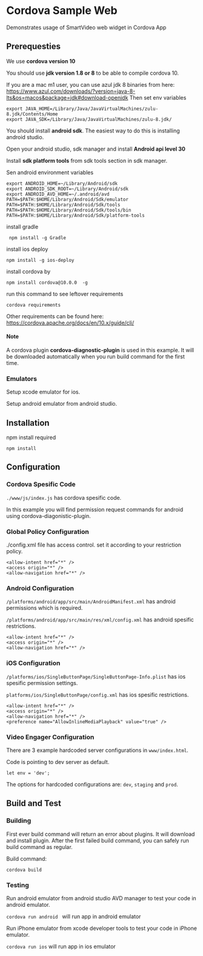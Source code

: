# Cordova Sample Web
Demonstrates usage of SmartVideo web widget in Cordova App

## Prerequesties

We use **cordova version 10**

You should use **jdk version 1.8 or 8** to be able to compile cordova 10.

If you are a mac m1 user, you can use azul jdk 8 binaries from here: https://www.azul.com/downloads/?version=java-8-lts&os=macos&package=jdk#download-openjdk
Then set env variables
```
export JAVA_HOME=/Library/Java/JavaVirtualMachines/zulu-8.jdk/Contents/Home
export JAVA_SDK=/Library/Java/JavaVirtualMachines/zulu-8.jdk/
```

You should install **android sdk**. The easiest way to do this is installing android studio.

Open your android studio, sdk manager and install **Android api level 30**

Install **sdk platform tools** from sdk tools section in sdk manager.

Sen android environment variables
```
export ANDROID_HOME=~/Library/Android/sdk
export ANDROID_SDK_ROOT=~/Library/Android/sdk
export ANDROID_AVD_HOME=~/.android/avd
PATH=$PATH:$HOME/Library/Android/Sdk/emulator
PATH=$PATH:$HOME/Library/Android/Sdk/tools
PATH=$PATH:$HOME/Library/Android/Sdk/tools/bin
PATH=$PATH:$HOME/Library/Android/Sdk/platform-tools
```

install gradle

` npm install -g Gradle`

install ios deploy

`npm install -g ios-deploy`

install cordova by

`npm install cordova@10.0.0  -g`

run this command to see leftover requirements

`cordova requirements`

Other requirements can be found here: https://cordova.apache.org/docs/en/10.x/guide/cli/

#### Note
A cordova plugin **cordova-diagnostic-plugin** is used in this example. It will be downloaded automatically when you run build command for the first time.

### Emulators
Setup xcode emulator for ios.

Setup android emulator from android studio.

## Installation

npm install required

`npm install`

## Configuration
### Cordova Spesific Code
`./www/js/index.js` has cordova spesific code. 

In this example you will find permission request commands for android using cordova-diagonistic-plugin.

### Global Policy Configuration
./config.xml file has access control. set it according to your restriction policy.
```
<allow-intent href="*" />
<access origin="*" />
<allow-navigation href="*" />
```

### Android Configuration
`/platforms/android/app/src/main/AndroidManifest.xml` has android permissions which is required.

`/platforms/android/app/src/main/res/xml/config.xml` has android spesific restrictions.
```
<allow-intent href="*" />
<access origin="*" />
<allow-navigation href="*" />
```

### iOS Configuration

`/platforms/ios/SingleButtonPage/SingleButtonPage-Info.plist` has ios spesific permission settings.

`platforms/ios/SingleButtonPage/config.xml` has ios spesific restrictions.

```
<allow-intent href="*" />
<access origin="*" />
<allow-navigation href="*" />
<preference name="AllowInlineMediaPlayback" value="true" />
```

### Video Engager Configuration
There are 3 example hardcoded server configurations in `www/index.html`.

Code is pointing to dev server as default.
```
let env = 'dev';
```

The options for hardcoded configurations are: `dev`, `staging` and `prod`.

## Build and Test

### Building

First ever build command will return an error about plugins. It will download and install plugin. After the first failed build command, you can safely run build command as regular.

Build command:

`cordova build`

### Testing

Run android emulator from android studio AVD manager to test your code in android emulator.

`cordova run android ` will run app in android emulator

Run iPhone emulator from xcode developer tools to test your code in iPhone emulator.

`cordova run ios` will run app in ios emulator
